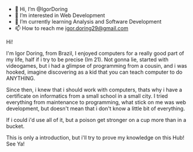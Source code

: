 - 👋 Hi, I’m @IgorDoring
- 👀 I’m interested in Web Development
- 🌱 I’m currently learning Analysis and Software Development
- 📫 How to reach me igor.doring29@gmail.com

Hi!

I'm Igor Doring, from Brazil, I enjoyed computers for a really good part of my life, half if i try to be precise (Im 21). 
Not gonna lie, started with videogames, but i had a glimpse of programming from a cousin, and i was hooked,
imagine discovering as a kid that you can teach computer to do ANYTHING.

Since then, i knew that i should work with computers, thats why i have a certificate on informatics from a small school in a small city. 
I tried everything from maintenance to programming, what stick on me was web development, but doesn't mean that i don't know a little bit of everything.

If i could i'd use all of it, but a poison get stronger on a cup more than in a bucket.

This is only a introduction, but i'll try to prove my knowledge on this Hub!
See Ya!

<!---
IgorDoring/IgorDoring is a ✨ special ✨ repository because its `README.md` (this file) appears on your GitHub profile.
You can click the Preview link to take a look at your changes.
--->
